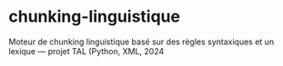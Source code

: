 # chunking-linguistique
Moteur de chunking linguistique basé sur des règles syntaxiques et un lexique — projet TAL (Python, XML, 2024

